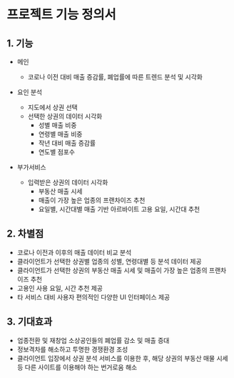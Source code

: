 # 프로젝트 기능 정의서

## 1. 기능  
* 메인
    - 코로나 이전 대비 매출 증감률, 폐업률에 따른 트렌드 분석 및 시각화  
  
* 요인 분석  
    - 지도에서 상권 선택  
    - 선택한 상권의 데이터 시각화  
        - 성별 매출 비중  
        - 연령별 매출 비중  
        - 작년 대비 매출 증감률  
        - 연도별 점포수  
  
* 부가서비스  
    - 입력받은 상권의 데이터 시각화  
        - 부동산 매출 시세  
        - 매출이 가장 높은 업종의 프랜차이즈 추천  
        - 요일별, 시간대별 매출 기반 아르바이트 고용 요일, 시간대 추천  
    
  
## 2. 차별점   
- 코로나 이전과 이후의 매출 데이터 비교 분석  
- 클라이언트가 선택한 상권별 업종의 성별, 연령대별 등 분석 데이터 제공  
- 클라이언트가 선택한 상권의 부동산 매출 시세 및 매출이 가장 높은 업종의 프랜차이즈 추천  
- 고용인 사용 요일, 시간 추천 제공  
- 타 서비스 대비 사용자 편의적인 다양한 UI 인터페이스 제공  
  
  
## 3. 기대효과  
- 업종전환 및 재창업 소상공인들의 폐업률 감소 및 매출 증대  
- 정보격차를 해소하고 투명한 경쟁환경 조성  
- 클라이언트 입장에서 상권 분석 서비스를 이용한 후, 해당 상권의 부동산 매물 시세 등 다른 사이트를 이용해야 하는 번거로움 해소  
  

